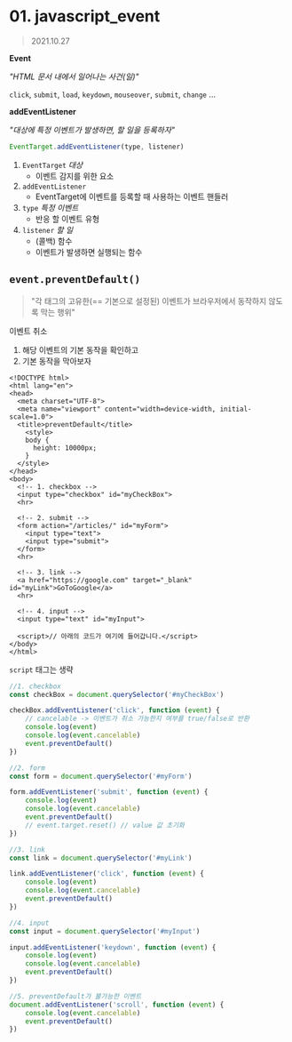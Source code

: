 # 01. javascript_event

> 2021.10.27

**Event**

*"HTML 문서 내에서 일어나는 사건(일)"*

`click`, `submit`, `load`, `keydown`, `mouseover`, `submit`, `change` ...

**addEventListener**

*"대상에 특정 이벤트가 발생하면, 할 일을 등록하자"*

```javascript
EventTarget.addEventListener(type, listener)
```

1. `EventTarget` *대상*
   - 이벤트 감지를 위한 요소
2. `addEventListener`
   - EventTarget에 이벤트를 등록할 때 사용하는 이벤트 핸들러
3. `type` *특정 이벤트*
   - 반응 할 이벤트 유형 
4. `listener` *할 일*
   - (콜백) 함수
   - 이벤트가 발생하면 실행되는 함수

## `event.preventDefault()`

> "각 태그의 고유한(== 기본으로 설정된) 이벤트가 브라우저에서 동작하지 않도록 막는 행위"

이벤트 취소

1. 해당 이벤트의 기본 동작을 확인하고
2. 기본 동작을 막아보자

```django
<!DOCTYPE html>
<html lang="en">
<head>
  <meta charset="UTF-8">
  <meta name="viewport" content="width=device-width, initial-scale=1.0">
  <title>preventDefault</title>
	<style>
    body {
      height: 10000px;
    }
  </style>
</head>
<body>
  <!-- 1. checkbox -->
  <input type="checkbox" id="myCheckBox">
  <hr>

  <!-- 2. submit -->
  <form action="/articles/" id="myForm">
    <input type="text">
    <input type="submit">
  </form>
  <hr>

  <!-- 3. link -->
  <a href="https://google.com" target="_blank" id="myLink">GoToGoogle</a>
  <hr>

  <!-- 4. input -->
  <input type="text" id="myInput">
  
  <script>// 아래의 코드가 여기에 들어갑니다.</script>
</body>
</html>
```

`script` 태그는 생략

```javascript
//1. checkbox
const checkBox = document.querySelector('#myCheckBox')

checkBox.addEventListener('click', function (event) {
    // cancelable -> 이벤트가 취소 가능한지 여부를 true/false로 반환
    console.log(event)
    console.log(event.cancelable)
    event.preventDefault()
})

//2. form
const form = document.querySelector('#myForm')

form.addEventListener('submit', function (event) {
    console.log(event)
    console.log(event.cancelable)
    event.preventDefault() 
    // event.target.reset() // value 값 초기화
})

//3. link
const link = document.querySelector('#myLink')

link.addEventListener('click', function (event) {
    console.log(event)
    console.log(event.cancelable)
    event.preventDefault()
})

//4. input
const input = document.querySelector('#myInput')

input.addEventListener('keydown', function (event) {
    console.log(event)
    console.log(event.cancelable)
    event.preventDefault()
})

//5. preventDefault가 불가능한 이벤트
document.addEventListener('scroll', function (event) {
    console.log(event.cancelable) 
    event.preventDefault()
})
```

